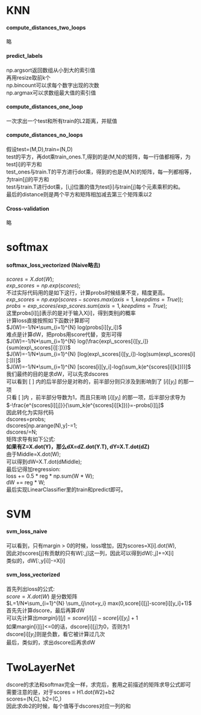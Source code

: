 # KNN
#### compute_distances_two_loops
略  
#### predict_labels
np.argsort返回数组从小到大的索引值  
再用resize取前k个  
np.bincount可以求每个数字出现的次数  
np.argmax可以求数组最大值的索引值  
#### compute_distances_one_loop
一次求出一个test和所有train的L2距离，并赋值  
#### compute_distances_no_loops
假设test=(M,D),train=(N,D)  
test的平方，再dot乘train_ones.T,得到的是(M,N)的矩阵，每一行值都相等，为test[i]的平方和  
test_ones与train.T的平方进行dot乘，得到的也是(M,N)的矩阵，每一列都相等，为train[j]的平方和  
test与train.T进行dot乘，[i,j]位置的值为test[i]与train[j]每个元素乘积的和。  
最后的distance则是两个平方和矩阵相加减去第三个矩阵乘以2  
#### Cross-validation
略  

# softmax

#### softmax_loss_vectorized (Naive略去)
$scores=X.dot(W);$  
$exp\_scores=np.exp(scores);$    
不过实际代码用的是如下这行，计算probs时候结果不变，精度更高。  
$exp\_scores=np.exp(scores-scores.max(axis=1,keepdims=True));$  
$probs=exp\_scores/exp\_scores.sum(axis=1,keepdims=True);$  
这里probs[i][j]表示的是对于输入X[i]，得到类别j的概率  
计算loss直接按照如下函数计算即可  
$J(W)=-1/N*\sum_{i=1}^{N} log(probs[i][y_i])$  
难点是计算dW，把probs用score代替，变形可得  
$J(W)=-1/N*\sum_{i=1}^{N} log(\frac{exp\_scores[i][y_i]}{sum(exp\_scores[i][:])})$  
$J(W)=-1/N*\sum_{i=1}^{N} [log(exp\_scores[i][y_i])-log(sum(exp\_scores[i][:]))]$  
$J(W)=-1/N*\sum_{i=1}^{N} [scores[i][y_i]-log(\sum_k(e^{scores[i][k]}))]$  
我们最终的目的是求dW，可以先求dscores  
可以看到 [ ] 内的后半部分是对称的，前半部分则只涉及到影响到了 $[i][y_i]$ 的那一项  
只看 [ ]内 ，前半部分导数为1，而且只影响 $[i][y_i]$ 的那一项，后半部分求导为  
$-\frac{e^{scores[i][j]}}{\sum_k(e^{scores[i][k]})}=-probs[i][j]$  
因此转化为实际代码  
dscores=probs;  
dscores[np.arange(N),y]-=1;  
dscores/=N;  
矩阵求导有如下公式:  
**如果有Z=X.dot(Y)，那么dX=dZ.dot(Y.T), dY=X.T.dot(dZ)**  
由于Middle=X.dot(W);  
可以得到dW=X.T.dot(dMiddle);  
最后记得加regression:  
loss += 0.5 * reg * np.sum(W * W);  
dW += reg * W;  
最后实现LinearClassifier里的train和predict即可。  

# SVM
#### svm_loss_naive
可以看到，只有margin > 0的时候，loss增加，因为scores=X[i].dot(W),  
因此对scores[j]有贡献的只有W[:,j]这一列，因此可以得到dW[:,j]+=X[i]  
类似的，dW[:,y[i]]-=X[i]  

#### svm_loss_vectorized
首先列出loss的公式:  
$score=X.dot(W)$ 是分数矩阵  
$L=1/N*\sum_{i=1}^{N} \sum_{j\not=y_i} max(0,score[i][j]-score[i][y_i]+1)$  
首先先计算dscore，最后再算dW  
可以先计算出$margin[i][j]=score[i][j]-score[i][y_i]+1$  
如果margin[i][j]<=0的话，dscore[i][j]为0，否则为1  
dscore[i][$y_i$]则是负数，看它被计算过几次  
最后，类似的，求出dscore后再求dW  

# TwoLayerNet
dscore的求法和softmax完全一样，求完后，套用之前描述的矩阵求导公式即可  
需要注意的是，对于scores = H1.dot(W2)+b2  
scores=(N,C), b2=(C,)  
因此求db2的时候，每个值等于dscores对应一列的和  
